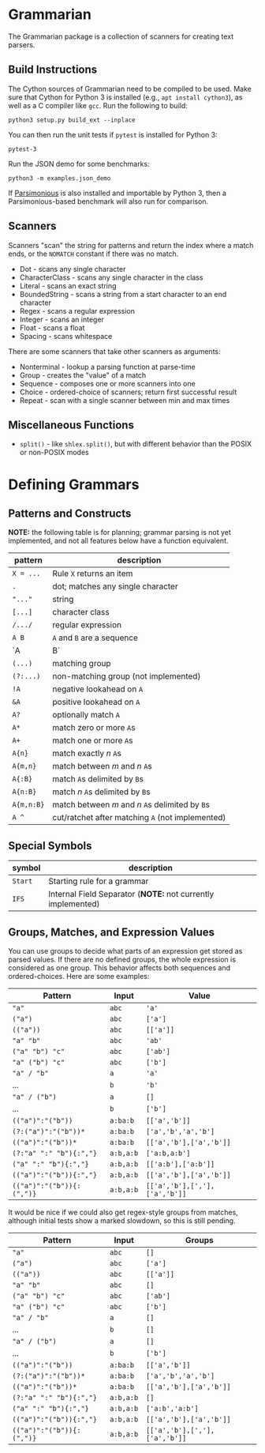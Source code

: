 # Grammarian

The Grammarian package is a collection of scanners
for creating text parsers.

## Build Instructions

The Cython sources of Grammarian need to be compiled to be used. Make
sure that Cython for Python 3 is installed (e.g., `apt install cython3`),
as well as a C compiler like `gcc`. Run the following to build:

    python3 setup.py build_ext --inplace

You can then run the unit tests if `pytest` is installed for Python 3:

    pytest-3

Run the JSON demo for some benchmarks:

    python3 -m examples.json_demo

If [Parsimonious](https://github.com/erikrose/parsimonious) is also
installed and importable by Python 3, then a Parsimonious-based benchmark
will also run for comparison.

## Scanners

Scanners "scan" the string for patterns and return the index where a
match ends, or the `NOMATCH` constant if there was no match.

* Dot            - scans any single character
* CharacterClass - scans any single character in the class
* Literal        - scans an exact string
* BoundedString  - scans a string from a start character to an end
                   character
* Regex          - scans a regular expression
* Integer        - scans an integer
* Float          - scans a float
* Spacing        - scans whitespace

There are some scanners that take other scanners as arguments:

* Nonterminal    - lookup a parsing function at parse-time
* Group          - creates the "value" of a match
* Sequence       - composes one or more scanners into one
* Choice         - ordered-choice of scanners; return first successful
                   result
* Repeat         - scan with a single scanner between min and max times

## Miscellaneous Functions

* `split()` - like `shlex.split()`, but with different behavior than
              the POSIX or non-POSIX modes

# Defining Grammars

## Patterns and Constructs

**NOTE:** the following table is for planning; grammar parsing is not
yet implemented, and not all features below have a function equivalent.

| pattern      | description                                      |
| ------------ | ------------------------------------------------ |
| `X = ...`    | Rule `X` returns an item                         |
| `.`          | dot; matches any single character                |
| `"..."`      | string                                           |
| `[...]`      | character class                                  |
| `/.../`      | regular expression                               |
| `A B`        | `A` and `B` are a sequence                       |
| `A | B`      | `A` and `B` are an ordered choice                |
| `(...)`      | matching group                                   |
| `(?:...)`    | non-matching group (not implemented)             |
| `!A`         | negative lookahead on `A`                        |
| `&A`         | positive lookahead on `A`                        |
| `A?`         | optionally match `A`                             |
| `A*`         | match zero or more `A`s                          |
| `A+`         | match one or more `A`s                           |
| `A{n}`       | match exactly *n* `A`s                           |
| `A{m,n}`     | match between *m* and *n* `A`s                   |
| `A{:B}`      | match `A`s delimited by `B`s                     |
| `A{n:B}`     | match *n* `A`s delimited by `B`s                 |
| `A{m,n:B}`   | match between *m* and *n* `A`s delimited by `B`s |
| `A ^`        | cut/ratchet after matching `A` (not implemented) |

## Special Symbols

| symbol  | description                 |
| ------- | --------------------------- |
| `Start` | Starting rule for a grammar |
| `IFS`   | Internal Field Separator (**NOTE:** not currently implemented) |

## Groups, Matches, and Expression Values

You can use groups to decide what parts of an expression get stored as
parsed values. If there are no defined groups, the whole expression is
considered as one group. This behavior affects both sequences and
ordered-choices. Here are some examples:

| Pattern                   | Input     | Value                         |
| ------------------------- | --------- | ----------------------------- |
| `"a"`                     | `abc`     | `'a'`                         |
| `("a")`                   | `abc`     | `['a']`                       |
| `(("a"))`                 | `abc`     | `[['a']]`                     |
| `"a" "b"`                 | `abc`     | `'ab'`                        |
| `("a" "b") "c"`           | `abc`     | `['ab']`                      |
| `"a" ("b") "c"`           | `abc`     | `['b']`                       |
| `"a" / "b"`               | `a`       | `'a'`                         |
| ...                       | `b`       | `'b'`                         |
| `"a" / ("b")`             | `a`       | `[]`                          |
| ...                       | `b`       | `['b']`                       |
| `(("a")":"("b"))`         | `a:ba:b`  | `[['a','b']]`                 |
| `(?:("a")":"("b"))*`      | `a:ba:b`  | `['a','b','a','b']`           |
| `(("a")":"("b"))*`        | `a:ba:b`  | `[['a','b'],['a','b']]`       |
| `(?:"a" ":" "b"){:","}`   | `a:b,a:b` | `['a:b,a:b']`                 |
| `("a" ":" "b"){:","}`     | `a:b,a:b` | `[['a:b'],['a:b']]`           |
| `(("a")":"("b")){:","}`   | `a:b,a:b` | `[['a','b'],['a','b']]`       |
| `(("a")":"("b")){:(",")}` | `a:b,a:b` | `[['a','b'],[','],['a','b']]` |

It would be nice if we could also get regex-style groups from matches,
although initial tests show a marked slowdown, so this is still pending.

| Pattern                   | Input     | Groups                        |
| ------------------------- | --------- | ----------------------------- |
| `"a"`                     | `abc`     | `[]`                          |
| `("a")`                   | `abc`     | `['a']`                       |
| `(("a"))`                 | `abc`     | `[['a']]`                     |
| `"a" "b"`                 | `abc`     | `[]`                          |
| `("a" "b") "c"`           | `abc`     | `['ab']`                      |
| `"a" ("b") "c"`           | `abc`     | `['b']`                       |
| `"a" / "b"`               | `a`       | `[]`                          |
| ...                       | `b`       | `[]`                          |
| `"a" / ("b")`             | `a`       | `[]`                          |
| ...                       | `b`       | `['b']`                       |
| `(("a")":"("b"))`         | `a:ba:b`  | `[['a','b']]`                 |
| `(?:("a")":"("b"))*`      | `a:ba:b`  | `['a','b','a','b']`           |
| `(("a")":"("b"))*`        | `a:ba:b`  | `[['a','b'],['a','b']]`       |
| `(?:"a" ":" "b"){:","}`   | `a:b,a:b` | `[]`                          |
| `("a" ":" "b"){:","}`     | `a:b,a:b` | `['a:b','a:b']`               |
| `(("a")":"("b")){:","}`   | `a:b,a:b` | `[['a','b'],['a','b']]`       |
| `(("a")":"("b")){:(",")}` | `a:b,a:b` | `[['a','b'],[','],['a','b']]` |

